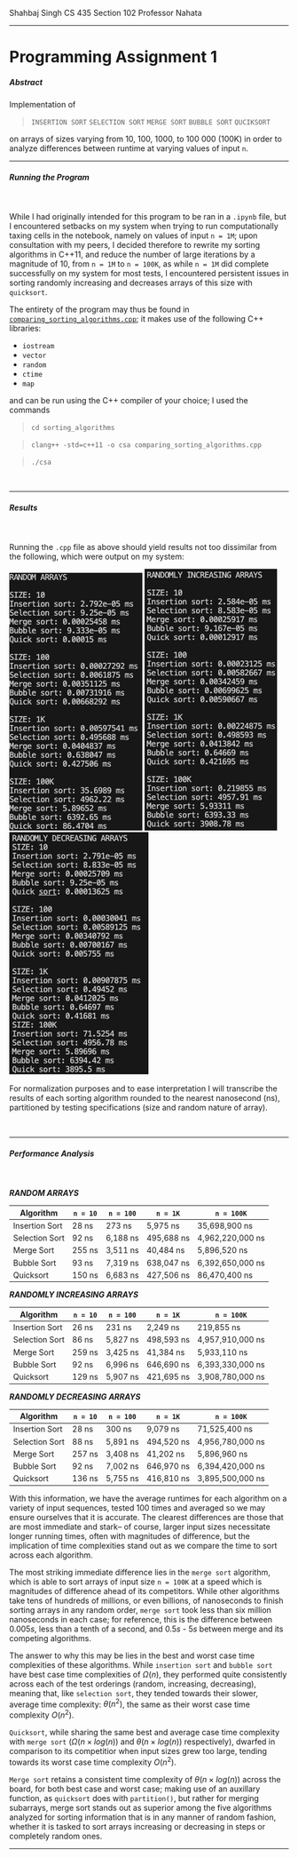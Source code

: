 Shahbaj Singh
CS 435 Section 102
Professor Nahata
____

Programming Assignment 1
===

##### Abstract

Implementation of

> `INSERTION SORT`
> `SELECTION SORT`
> `MERGE SORT`
> `BUBBLE SORT`
> `QUCIKSORT`

on arrays of sizes varying from 10, 100, 1000, to 100 000 (100K) in order to analyze differences between runtime at varying values of input `n`.


____

 ##### Running the Program

 <br />

While I had originally intended for this program to be ran in a `.ipynb` file, but I
encountered setbacks on my system when trying to run computationally taxing cells
in the notebook, namely on values of input `n = 1M`; upon consultation with my
peers, I decided therefore to rewrite my sorting algorithms in C++11, and reduce the
number of large iterations by a magnitude of 10, from `n = 1M` to `n = 100K`, as while
`n = 1M` did complete successfully on my system for most tests, I encountered persistent
issues in sorting randomly increasing and decreases arrays of this size with `quicksort`.

The entirety of the program may thus be found in <code>[comparing_sorting_algorithms.cpp](/prog-ass-1/sorting_algorithms/comparing_sorting_algorithms.cpp)</code>; it makes use of the following C++ libraries:

- `iostream`
- `vector`
- `random`
- `ctime`
- `map`

and can be run using the C++ compiler of your choice; I used the commands

> `cd sorting_algorithms`

> `clang++ -std=c++11 -o csa comparing_sorting_algorithms.cpp`

> `./csa`

<br />

____

##### Results

<br />

Running the `.cpp` file as above should yield results not too dissimilar from
the following, which were output on my system:

![rand arrs](image.png)
![incr arrs](image-1.png)
![decr arrs](image-2.png)

For normalization purposes and to ease interpretation I will transcribe the results of each sorting algorithm rounded to the nearest nanosecond (ns), partitioned by testing specifications (size and random nature of array).

<br />

____

##### Performance Analysis

<br />

_**RANDOM ARRAYS**_

|Algorithm|`n = 10`|`n = 100`|`n = 1K`|`n = 100K`|
| ---     | ---    | ---     | ---    | ---      |
|Insertion Sort|28 ns|273 ns|5,975 ns|35,698,900 ns|
| Selection Sort |92 ns|6,188 ns|495,688 ns|4,962,220,000 ns|
| Merge Sort |255 ns|3,511 ns|40,484 ns|5,896,520 ns|
| Bubble Sort |93 ns|7,319 ns|638,047 ns|6,392,650,000 ns|
| Quicksort |150 ns|6,683 ns|427,506 ns|86,470,400 ns|

_**RANDOMLY INCREASING ARRAYS**_

|Algorithm|`n = 10`|`n = 100`|`n = 1K`|`n = 100K`|
| ---     | ---    | ---     | ---    | ---      |
|Insertion Sort|26 ns|231 ns|2,249 ns|219,855 ns|
| Selection Sort|86 ns|5,827 ns|498,593 ns|4,957,910,000 ns|
| Merge Sort|259 ns|3,425 ns|41,384 ns|5,933,110 ns|
| Bubble Sort|92 ns|6,996 ns|646,690 ns|6,393,330,000 ns|
| Quicksort|129 ns|5,907 ns|421,695 ns|3,908,780,000 ns|

_**RANDOMLY DECREASING ARRAYS**_

|Algorithm|`n = 10`|`n = 100`|`n = 1K`|`n = 100K`|
| ---     | ---    | ---     | ---    | ---      |
|Insertion Sort|28 ns|300 ns|9,079 ns|71,525,400 ns|
| Selection Sort |88 ns|5,891 ns|494,520 ns|4,956,780,000 ns|
| Merge Sort|257 ns|3,408 ns|41,202 ns|5,896,960 ns|
| Bubble Sort|92 ns|7,002 ns|646,970 ns|6,394,420,000 ns|
| Quicksort|136 ns|5,755 ns|416,810 ns|3,895,500,000 ns|

With this information, we have the average runtimes for each algorithm on a variety of input sequences, tested 100 times and averaged so we may ensure ourselves that it is accurate. The clearest differences are those that are most immediate and stark– of course, larger input sizes necessitate longer running times, often with magnitudes of difference, but the implication of time complexities stand out as we compare the time to sort across each algorithm.

The most striking immediate difference lies in the `merge sort` algorithm, which is able to sort arrays of input size `n = 100K` at a speed which is magnitudes of difference ahead of its competitors. While other algorithms take tens of hundreds of millions, or even billions, of nanoseconds to finish sorting arrays in any random order, `merge sort` took less than six million nanoseconds in each case; for reference, this is the difference between $0.005s$, less than a tenth of a second, and $0.5s$ - $5s$ between merge and its competing algorithms.

The answer to why this may be lies in the best and worst case time complexities of these algorithms. While `insertion sort` and `bubble sort` have best case time complexities of $\Omega(n)$, they performed quite consistently across each of the test orderings (random, increasing, decreasing), meaning that, like `selection sort`, they tended towards their slower, average time complexity: $\theta(n^2)$, the same as their worst case time complexity $O (n^2)$.

`Quicksort`, while sharing the same best and average case time complexity with `merge sort` ($\Omega(n \times log(n))$ and $\theta(n \times log(n))$ respectively), dwarfed in comparison to its competitior when input sizes grew too large, tending towards its worst case time complexity $O (n^2)$.

`Merge sort` retains a consistent time complexity of $\theta(n \times log (n))$ across the board, for both best case and worst case; making use of an auxillary function, as `quicksort` does with `partition()`, but rather for merging subarrays, merge sort stands out as superior among the five algorithms analyzed for sorting information that is in any manner of random fashion, whether it is tasked to sort arrays increasing or decreasing in steps or completely random ones.

____
